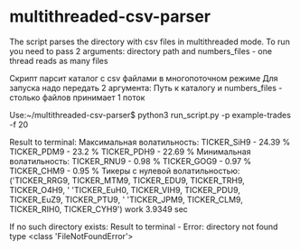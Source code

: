 # multithreaded-csv-parser

The script parses the directory with csv files in multithreaded mode.
To run you need to pass 2 arguments:
directory path and numbers_files - one thread reads as many files

Скрипт парсит каталог с csv файлами в многопоточном режиме
Для запуска надо передать 2 аргумента:
Путь к каталогу и numbers_files - столько файлов принимает 1 поток

Use:~/multithreaded-csv-parser$ python3 run_script.py -p example-trades -f 20

Result to terminal:
Максимальная волатильность:
TICKER_SiH9 - 24.39 %
TICKER_PDM9 - 23.2 %
TICKER_PDH9 - 22.69 %
Минимальная волатильность:
TICKER_RNU9 - 0.98 %
TICKER_GOG9 - 0.97 %
TICKER_CHM9 - 0.95 %
Тикеры с нулевой волатильностью:
('TICKER_RRG9, TICKER_MTM9, TICKER_EDU9, TICKER_TRH9, TICKER_O4H9, '
 'TICKER_EuH0, TICKER_VIH9, TICKER_PDU9, TICKER_EuZ9, TICKER_PTU9, '
 'TICKER_JPM9, TICKER_CLM9, TICKER_RIH0, TICKER_CYH9')
work 3.9349 sec

If no such directory exists:
Result to terminal - Error: directory not found type <class 'FileNotFoundError'>


